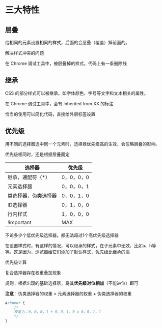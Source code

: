 # 三大特性

## 层叠

给相同的元素设置相同的样式，后面的会层叠（覆盖）掉前面的。

解决样式冲突的问题

在 Chrome 调试工具中，被层叠掉的样式，代码上有一条删除线

## 继承

CSS 的部分样式可以被继承。如字体颜色、字号等文字和文本相关的属性。

在 Chrome 调试工具中，会有 Inherited from XX 的标注

恰当的使用可以简化代码，直接给外层标签设置

## 优先级

用不同的选择器选中同一个元素时，选择器优先级高的生效，会忽略层叠的影响。

优先级相同时，还是根据层叠而定

| 选择器               | 优先级     |
| -------------------- | ---------- |
| 继承，通配符（*）    | 0，0，0，0 |
| 元素选择器           | 0，0，0，1 |
| 类选择器，伪类选择器 | 0，0，1，0 |
| ID选择器             | 0，1，0，0 |
| 行内样式             | 1，0，0，0 |
| !important           | MAX        |

不论多少个低优先级选择器，都无法超过1个高优先级选择器

在设置样式时，有这样的情况，可以继承的样式，在子元素中无效，比如a、h等等。这是因为，浏览器给它们添加了默认样式，优先级比继承的高

优先级计算

复合选择器存在权重叠加现象

规则：根据出现的基础选择器，将其**优先级对位相加**（不能进位）即可

**注意**：伪类选择器的权重 = 元素选择器的权重 + 伪类选择器的权重

```css
a:hover {
    /*
    权重为：0，0，0，1 + 0，0，1，0 = 0，0，1，1
    */
}
```

